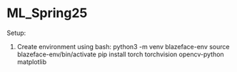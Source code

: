 # ML_Spring25
Setup:
1. Create environment using bash:
   python3 -m venv blazeface-env
   source blazeface-env/bin/activate
   pip install torch torchvision opencv-python matplotlib
